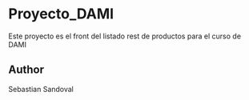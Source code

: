 # Proyecto_DAMI

Este proyecto es el front del listado rest de productos para el curso de DAMI

## Author

Sebastian Sandoval
